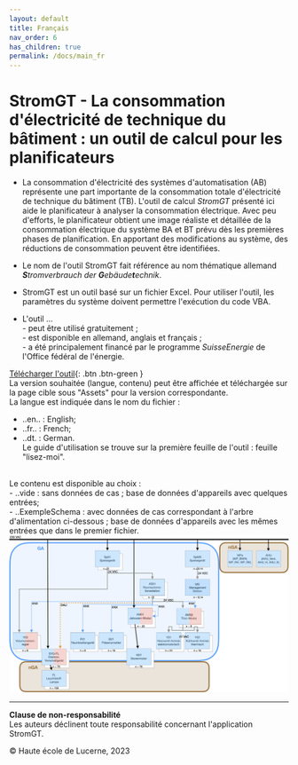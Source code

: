 ```yaml
---
layout: default
title: Français
nav_order: 6
has_children: true
permalink: /docs/main_fr
---
```


# StromGT - La consommation d'électricité de technique du bâtiment : un outil de calcul pour les planificateurs
- La consommation d'électricité des systèmes d'automatisation (AB) représente une part importante de la consommation totale d'électricité de technique du bâtiment (TB). L'outil de calcul _StromGT_ présenté ici aide le planificateur à analyser la consommation électrique. Avec peu d'efforts, le planificateur obtient une image réaliste et détaillée de la consommation électrique du système BA et BT prévu dès les premières phases de planification. En apportant des modifications au système, des réductions de consommation peuvent être identifiées.

- Le nom de l'outil StromGT fait référence au nom thématique allemand _**S**tromverbrauch der **G**ebäude**t**echnik_.

- StromGT est un outil basé sur un fichier Excel. Pour utiliser l'outil, les paramètres du système doivent permettre l'exécution du code VBA.

- L'outil ...<br> 
      - peut être utilisé gratuitement ;<br> 
      - est disponible en allemand, anglais et français ;<br> 
      - a été principalement financé par le programme _SuisseEnergie_ de l'Office fédéral de l'énergie.<br> 



[Télécharger l'outil](https://github.com/hslu-ige-laes/StromGTPublic/releases/latest){: .btn .btn-green }<br> 
La version souhaitée (langue, contenu) peut être affichée et téléchargée sur la page cible sous "Assets" pour la version correspondante.<br> 
La langue est indiquée dans le nom du fichier :<br> 
- ..en.. : English;<br> 
- ..fr.. : French;<br> 
- ..dt. : German.<br>
Le guide d'utilisation se trouve sur la première feuille de l'outil : feuille "lisez-moi".<br>
<br>
Le contenu est disponible au choix :<br> 
- ..vide : sans données de cas ; base de données d'appareils avec quelques entrées;<br> 
- ..ExempleSchema : avec données de cas correspondant à l'arbre d'alimentation ci-dessous ; base de données d'appareils avec les mêmes entrées que dans le premier fichier.<br>

<img src="https://github.com/hslu-ige-laes/StromGTPublic/raw/main/docs/assets/images/SchemaBsp_de_200p_Ausschnitt.png">


<hr>

**Clause de non-responsabilité**<br>
Les auteurs déclinent toute responsabilité concernant l'application StromGT.

© Haute école de Lucerne, 2023
